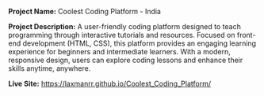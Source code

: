 **Project Name:**
Coolest Coding Platform - India

**Project Description:**
A user-friendly coding platform designed to teach programming through interactive tutorials and resources. Focused on front-end development (HTML, CSS), this platform provides an engaging learning experience for beginners and intermediate learners. With a modern, responsive design, users can explore coding lessons and enhance their skills anytime, anywhere.

**Live Site:** https://laxmanrr.github.io/Coolest_Coding_Platform/
